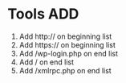 # Tools ADD

1. Add http:// on beginning list
2. Add https:// on beginning list
3. Add /wp-login.php on end list
4. Add / on end list
5. Add /xmlrpc.php on end list
